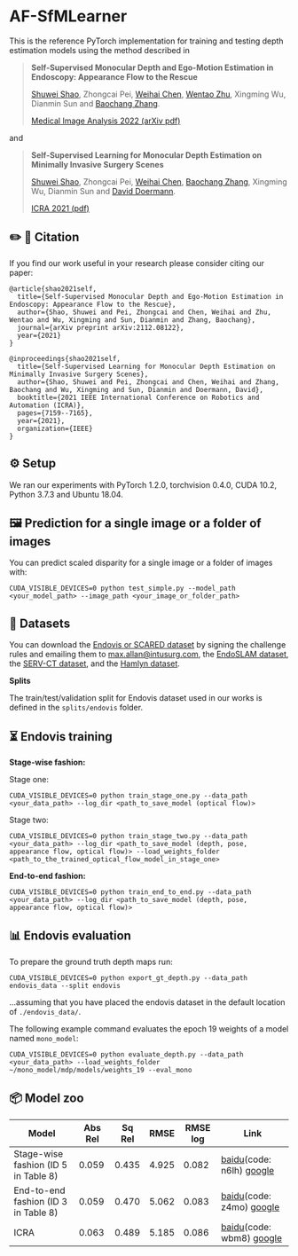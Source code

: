 # AF-SfMLearner

This is the reference PyTorch implementation for training and testing depth estimation models using the method described in

> **Self-Supervised Monocular Depth and Ego-Motion Estimation in Endoscopy: Appearance Flow to the Rescue**
>
> [Shuwei Shao](https://scholar.google.com.hk/citations?hl=zh-CN&user=ecZHSVQAAAAJ), Zhongcai Pei, [Weihai Chen](https://scholar.google.com.hk/citations?hl=zh-CN&user=5PoZrcYAAAAJ), [Wentao Zhu](https://scholar.google.com.hk/citations?hl=zh-CN&user=2hjYfqIAAAAJ), Xingming Wu, Dianmin Sun and [Baochang Zhang](https://scholar.google.com.hk/citations?hl=zh-CN&user=ImJz6MsAAAAJ).
>
> [Medical Image Analysis 2022 (arXiv pdf)](https://arxiv.org/pdf/2112.08122.pdf)

and 

> **Self-Supervised Learning for Monocular Depth Estimation on Minimally Invasive Surgery Scenes**
>
> [Shuwei Shao](https://scholar.google.com.hk/citations?hl=zh-CN&user=ecZHSVQAAAAJ), Zhongcai Pei, [Weihai Chen](https://scholar.google.com.hk/citations?hl=zh-CN&user=5PoZrcYAAAAJ), [Baochang Zhang](https://scholar.google.com.hk/citations?hl=zh-CN&user=ImJz6MsAAAAJ), Xingming Wu, Dianmin Sun and [David Doermann](https://scholar.google.com.hk/citations?hl=zh-CN&user=RoGOW9AAAAAJ).
>
> [ICRA 2021 (pdf)](https://ieeexplore.ieee.org/abstract/document/9561508)



## ✏️ 📄 Citation

If you find our work useful in your research please consider citing our paper:

```
@article{shao2021self,
  title={Self-Supervised Monocular Depth and Ego-Motion Estimation in Endoscopy: Appearance Flow to the Rescue},
  author={Shao, Shuwei and Pei, Zhongcai and Chen, Weihai and Zhu, Wentao and Wu, Xingming and Sun, Dianmin and Zhang, Baochang},
  journal={arXiv preprint arXiv:2112.08122},
  year={2021}
}
```
```
@inproceedings{shao2021self,
  title={Self-Supervised Learning for Monocular Depth Estimation on Minimally Invasive Surgery Scenes},
  author={Shao, Shuwei and Pei, Zhongcai and Chen, Weihai and Zhang, Baochang and Wu, Xingming and Sun, Dianmin and Doermann, David},
  booktitle={2021 IEEE International Conference on Robotics and Automation (ICRA)},
  pages={7159--7165},
  year={2021},
  organization={IEEE}
}
```



## ⚙️ Setup

We ran our experiments with PyTorch 1.2.0, torchvision 0.4.0, CUDA 10.2, Python 3.7.3 and Ubuntu 18.04.



## 🖼️ Prediction for a single image or a folder of images

You can predict scaled disparity for a single image or a folder of images with:

```shell
CUDA_VISIBLE_DEVICES=0 python test_simple.py --model_path <your_model_path> --image_path <your_image_or_folder_path>
```



## 💾 Datasets

You can download the [Endovis or SCARED dataset](https://endovissub2019-scared.grand-challenge.org) by signing the challenge rules and emailing them to max.allan@intusurg.com, the [EndoSLAM dataset](https://data.mendeley.com/datasets/cd2rtzm23r/1), the [SERV-CT dataset](https://www.ucl.ac.uk/interventional-surgical-sciences/serv-ct), and the [Hamlyn dataset](http://hamlyn.doc.ic.ac.uk/vision/).

**Splits**

The train/test/validation split for Endovis dataset used in our works is defined in the `splits/endovis` folder. 




## ⏳ Endovis training

**Stage-wise fashion:**

Stage one:

```shell
CUDA_VISIBLE_DEVICES=0 python train_stage_one.py --data_path <your_data_path> --log_dir <path_to_save_model (optical flow)>
```

Stage two:

```shell
CUDA_VISIBLE_DEVICES=0 python train_stage_two.py --data_path <your_data_path> --log_dir <path_to_save_model (depth, pose, appearance flow, optical flow)> --load_weights_folder <path_to_the_trained_optical_flow_model_in_stage_one>
```

**End-to-end fashion:**

```shell
CUDA_VISIBLE_DEVICES=0 python train_end_to_end.py --data_path <your_data_path> --log_dir <path_to_save_model (depth, pose, appearance flow, optical flow)>
```



## 📊 Endovis evaluation

To prepare the ground truth depth maps run:
```shell
CUDA_VISIBLE_DEVICES=0 python export_gt_depth.py --data_path endovis_data --split endovis
```
...assuming that you have placed the endovis dataset in the default location of `./endovis_data/`.

The following example command evaluates the epoch 19 weights of a model named `mono_model`:
```shell
CUDA_VISIBLE_DEVICES=0 python evaluate_depth.py --data_path <your_data_path> --load_weights_folder ~/mono_model/mdp/models/weights_19 --eval_mono
```



## 📦 Model zoo

| Model        | Abs Rel | Sq Rel | RMSE | RMSE log | Link |
| ------------ | ---------- | ------ | --------- | ---- | ---- |
| Stage-wise fashion (ID 5 in Table 8) | 0.059 | 0.435 | 4.925 | 0.082 | [baidu](https://pan.baidu.com/s/1MT5RrbDl8Wh6otPihD0kEw)(code: n6lh) [google](https://drive.google.com/file/d/14VFlTHq6raQkdyCRBCQYV-mbFO4eOM5b/view?usp=sharing) |
| End-to-end fashion (ID 3 in Table 8) | 0.059 | 0.470 | 5.062 | 0.083 |[baidu](https://pan.baidu.com/s/1JrcMBU0wKCbgEdiF2kzQ6A)(code: z4mo) [google](https://drive.google.com/file/d/1kf7LjQ6a2ACKr6nX5Uyee3of3bXn1xWB/view?usp=sharing) |
| ICRA  | 0.063 | 0.489 | 5.185 | 0.086 |[baidu](https://pan.baidu.com/s/11SogWGI7C7kUGTkABPTMOA)(code: wbm8) [google](https://drive.google.com/file/d/1klpUlkYtXZiRsjY6SdRHvNAKDoYc-zgo/view?usp=sharing) |
